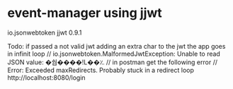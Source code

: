 # event-manager using jjwt

<dependency>
			<groupId>io.jsonwebtoken</groupId>
			<artifactId>jjwt</artifactId>
			<version>0.9.1</version>
		</dependency>

Todo: if passed a not valid jwt adding an extra char to the jwt the app goes in infinit loop
    // io.jsonwebtoken.MalformedJwtException: Unable to read JSON value: �쉅����!L��؉
    // in postman get the following error
    // Error: Exceeded maxRedirects. Probably stuck in a redirect loop http://localhost:8080/login
